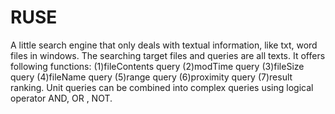 # RUSE
A little search engine that only deals with textual information, like txt, word files in windows.
The searching target files and queries are all texts. It offers following functions: (1)fileContents query (2)modTime query 
(3)fileSize query (4)fileName query (5)range query (6)proximity query (7)result ranking. Unit queries can be combined into 
complex queries using logical operator AND, OR , NOT.

